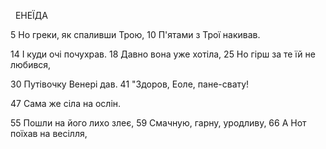 ﻿
﻿
﻿
ЕНЕЇДА

5  Но греки, як спаливши Трою,
10 П'ятами з Трої накивав.

14 І куди очі почухрав.
18 Давно вона уже хотіла,
25 Но гірш за те їй не любився,


30 Путівочку Венері дав.
41 "Здоров, Еоле, пане-свату!

47 Сама же сіла на ослін.

55 Пошли на його лихо злеє,
59 Смачную, гарну, уродливу,
66 А Нот поїхав на весілля,